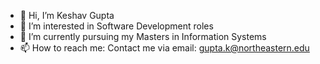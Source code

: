 - 👋 Hi, I’m Keshav Gupta
- 👀 I’m interested in Software Development roles
- 🌱 I’m currently pursuing my Masters in Information Systems
- 📫 How to reach me: Contact me via email: gupta.k@northeastern.edu

<!---
Gupta-Keshav-001378461/Gupta-Keshav-001378461 is a ✨ special ✨ repository because its `README.md` (this file) appears on your GitHub profile.
You can click the Preview link to take a look at your changes.
--->
